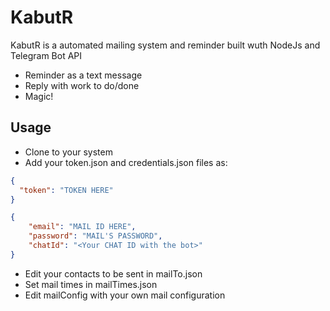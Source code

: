 # KabutR

KabutR is a automated mailing system and reminder built wuth NodeJs and Telegram Bot API

  - Reminder as a text message
  - Reply with work to do/done
  - Magic!

## Usage

  - Clone to your system
  - Add your token.json and credentials.json files as:
  ```json
{
    "token": "TOKEN HERE"
}
```

```json
{
    "email": "MAIL ID HERE",
    "password": "MAIL'S PASSWORD",
    "chatId": "<Your CHAT ID with the bot>"    
}
```
  - Edit your contacts to be sent in mailTo.json
  - Set mail times in mailTimes.json
  - Edit mailConfig with your own mail configuration
